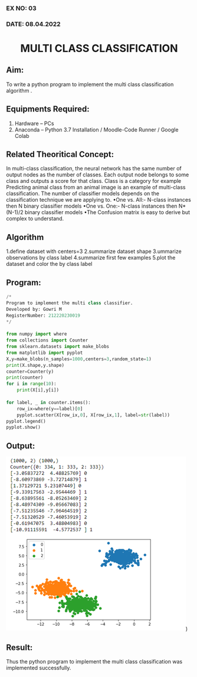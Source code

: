 ### EX NO: 03
### DATE: 08.04.2022
# <p align="center"> MULTI CLASS CLASSIFICATION</P>

## Aim:
To write a python program to implement the multi class classification algorithm .

## Equipments Required:
1. Hardware – PCs
2. Anaconda – Python 3.7 Installation / Moodle-Code Runner / Google Colab

## Related Theoritical Concept:
In multi-class classification, the neural network has the same number of output nodes as the number of classes. Each output node belongs to some class and outputs a score for that class. Class is a category for example Predicting animal class from an animal image is an example of multi-class classification.
The number of classifier models depends on the classification technique we are applying to.
•One vs. All:- N-class instances then N binary classifier models
•One vs. One:- N-class instances then N* (N-1)/2 binary classifier models
•The Confusion matrix is easy to derive but complex to understand.

## Algorithm
1.define dataset with centers=3
2.summarize dataset shape
3.ummarize observations by class label
4.summarize first few examples
5.plot the dataset and color the by class label

## Program:
```python
/*
Program to implement the multi class classifier.
Developed by: Gowri M
RegisterNumber: 212220230019
*/

from numpy import where
from collections import Counter
from sklearn.datasets import make_blobs
from matplotlib import pyplot
X,y=make_blobs(n_samples=1000,centers=3,random_state=1)
print(X.shape,y.shape)
counter=Counter(y)
print(counter)
for i in range(10):
    print(X[i],y[i])
    
for label, _ in counter.items():
    row_ix=where(y==label)[0]
    pyplot.scatter(X[row_ix,0], X[row_ix,1], label=str(label))
pyplot.legend()
pyplot.show()
```

## Output:
![output](./static/img/nn3.png))


## Result:
Thus the python program to implement the multi class classification was implemented successfully.
